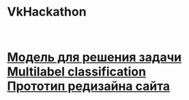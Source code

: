 # VkHackathon
 
 
 <h1>
  <br>
  <a href="https://github.com/TayaPenskaya/VkHackathon/blob/master/multi-label-classification-bert.ipynb">Модель для решения задачи Multilabel classification</a>
 <br>
 <a href="https://www.figma.com/file/sgKJiRfpgUPNFf1UIwHIW0/special-projects?node-id=204%3A76">Прототип редизайна сайта</a>
  <br>
 </h1>
